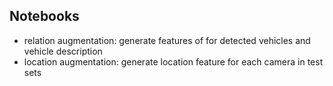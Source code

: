 ## Notebooks
- relation augmentation: generate features of for detected vehicles and vehicle description
- location augmentation: generate location feature for each camera in test sets